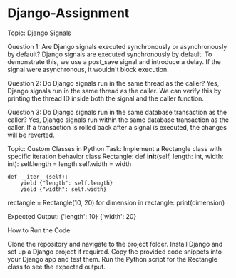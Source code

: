 # Django-Assignment

Topic: Django Signals

Question 1: Are Django signals executed synchronously or asynchronously by default?
Django signals are executed synchronously by default. To demonstrate this, we use a post_save signal and introduce a delay. If the signal were asynchronous, it wouldn't block execution.

Question 2: Do Django signals run in the same thread as the caller?
Yes, Django signals run in the same thread as the caller. We can verify this by printing the thread ID inside both the signal and the caller function.

Question 3: Do Django signals run in the same database transaction as the caller?
Yes, Django signals run within the same database transaction as the caller. If a transaction is rolled back after a signal is executed, the changes will be reverted.

Topic: Custom Classes in Python
Task: Implement a Rectangle class with specific iteration behavior
class Rectangle:
    def __init__(self, length: int, width: int):
        self.length = length
        self.width = width

    def __iter__(self):
        yield {"length": self.length}
        yield {"width": self.width}

rectangle = Rectangle(10, 20)
for dimension in rectangle:
    print(dimension)

Expected Output:
     {'length': 10}
     {'width': 20}

How to Run the Code

Clone the repository and navigate to the project folder.
Install Django and set up a Django project if required.
Copy the provided code snippets into your Django app and test them.
Run the Python script for the Rectangle class to see the expected output.

